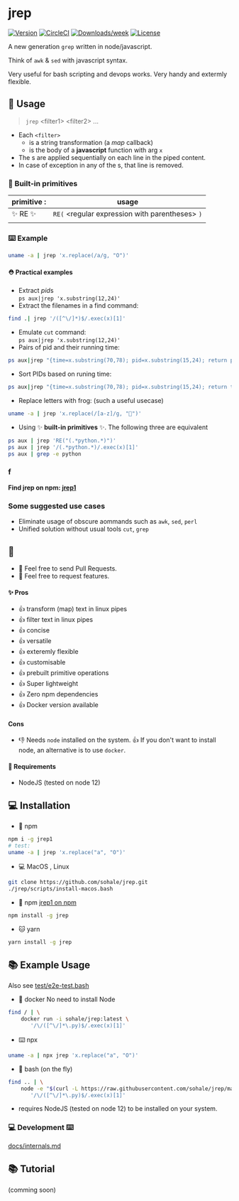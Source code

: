 # jrep
[![Version](https://img.shields.io/npm/v/jrep1.svg)](https://npmjs.org/package/jrep)
[![CircleCI](https://circleci.com/gh/sohale/jrep/tree/main.svg?style=shield)](https://circleci.com/gh/sohale/jrep/tree/main)
[![Downloads/week](https://img.shields.io/npm/dw/jrep.svg)](https://www.npmjs.com/package/jrep1)
[![License](https://img.shields.io/npm/l/jrep1.svg)](https://github.com/sohale/jrep/blob/main/package.json)

A new generation `grep` written in node/javascript.

Think of `awk` & `sed` with javascript syntax.

Very useful for bash scripting and devops works.
Very handy and extermly flexible.

<!-- 🧤 🧰 ☘️ -->
## 🧤 Usage

> `jrep`   \<filter1\>   \<filter2\> ...


* Each `<filter>`
  * is a string transformation (a *map* callback)
  * is the body of a **javascript** function with arg `x`
* The <filter>s are applied sequentially on each line in the piped content.
* In case of exception in any of the <filter>s, that line is removed.

### 🎩 Built-in primitives
<!-- ### **RE** -->
<!-- [^1] -->

| primitive      :| usage |
| ----------- | ----------- |
| ✨ RE ✨     | `RE(`  \<regular expression with parentheses\>  `)`       |
|             |        |
### ⌨️ Example
```bash
uname -a | jrep 'x.replace(/a/g, "O")'
```

#### ⛑ Practical examples
* Extract *pid*s <br/>
`ps aux|jrep 'x.substring(12,24)'`
* Extract the filenames in a find command:
```bash
find .| jrep '/([^\/]*)$/.exec(x)[1]'
```
* Emulate `cut` command: <br/>
`ps aux|jrep 'x.substring(12,24)'`
* Pairs of pid and their running time:
```bash
ps aux|jrep "{time=x.substring(70,78); pid=x.substring(15,24); return pid+':'+time;}"
```
* Sort PIDs based on runing time:
```bash
ps aux|jrep "{time=x.substring(70,78); pid=x.substring(15,24); return time + ':' + pid;}"|sort
```
* Replace letters with frog: (such a useful usecase)
```bash
uname -a | jrep 'x.replace(/[a-z]/g, "🐸")'
```
* Using ✨ **built-in primitives** ✨. The following three are equivalent
```bash
ps aux | jrep 'RE("(.*python.*)")'
ps aux | jrep '/(.*python.*)/.exec(x)[1]'
ps aux | grep -e python
```

### f
**Find jrep on npm: [jrep1](https://www.npmjs.com/package/jrep1)**

### Some suggested use cases
* Eliminate usage of obscure aommands such as `awk`, `sed`, `perl`
* Unified solution without usual tools `cut`, `grep`

## 🤝
* 👋 Feel free to send Pull Requests.
* 👋 Feel free to request features.

<!-- ✨ Features -->
#### ✨ Pros
* 👍 transform (map) text in linux pipes
* 👍 filter text in linux pipes
* 👍 concise
* 👍 versatile
* 👍 exteremly flexible
* 👍 customisable
* 👍 prebuilt primitive operations
* 👍 Super lightweight
* 👍 Zero npm dependencies
* 👍 Docker version available
#### Cons
* 👎 Needs `node` installed on the system. 👍 If you don't want to install node, an alternative is to use `docker`.
#### 📌 Requirements
* NodeJS (tested on node 12)

## 💻 Installation

* 🐻 npm
```bash
npm i -g jrep1
# test:
uname -a | jrep 'x.replace("a", "O")'
```

* 💻 MacOS , Linux
```bash
git clone https://github.com/sohale/jrep.git
./jrep/scripts/install-macos.bash
```
<!-- Mac/Linux directly download the .js file from raw using curl -->

* 🐻 npm [jrep1 on npm](https://www.npmjs.com/package/jrep1)
```bash
npm install -g jrep
```
* 🐱 yarn
```bash
yarn install -g jrep
```

## 📚 Example Usage
Also see [test/e2e-test.bash](test/e2e-test.bash)

* 🐳 docker
No need to install Node
```bash
find / | \
    docker run -i sohale/jrep:latest \
       '/\/([^\/]*\.py)$/.exec(x)[1]'
```
<!-- 🐻🦦⌨️ -->
* ⌨️ npx
```bash
uname -a | npx jrep 'x.replace("a", "O")'
```

* 📡 bash (on the fly)
```bash
find .. | \
    node -e "$(curl -L https://raw.githubusercontent.com/sohale/jrep/main/src/jrep.js | tail -n +2))" '' \
       '/\/([^\/]*\.py)$/.exec(x)[1]'
```
 * requires NodeJS (tested on node 12) to be installed on your system.

### 💻 Development ⌨️
[docs/internals.md](docs/internals.md)

## 📚 Tutorial
(comming soon)
